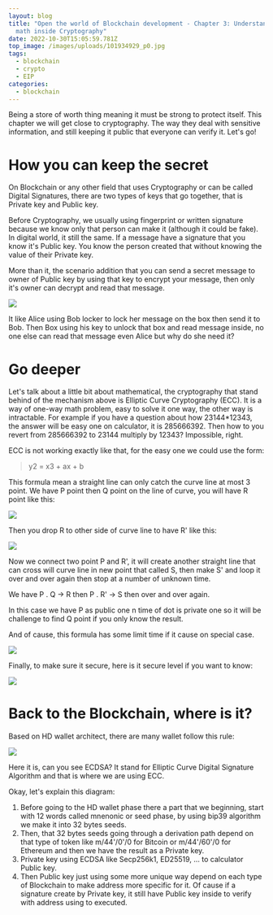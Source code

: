 ```yaml
---
layout: blog
title: "Open the world of Blockchain development - Chapter 3: Understand the
  math inside Cryptography"
date: 2022-10-30T15:05:59.781Z
top_image: /images/uploads/101934929_p0.jpg
tags:
  - blockchain
  - crypto
  - EIP
categories:
  - blockchain
---
```

Being a store of worth thing meaning it must be strong to protect itself. This chapter we will get close to cryptography. The way they deal with sensitive information, and still keeping it public that everyone can verify it. Let's go!

<!-- more -->

# How you can keep the secret

On Blockchain or any other field that uses Cryptography or can be called Digital Signatures, there are two types of keys that go together, that is Private key and Public key.

Before Cryptography, we usually using fingerprint or written signature because we know only that person can make it (although it could be fake). In digital world, it still the same. If a message have a signature that you know it's Public key. You know the person created that without knowing the value of their Private key.

More than it, the scenario addition that you can send a secret message to owner of Public key by using that key to encrypt your message, then only it's owner can decrypt and read that message.

![](https://www.simplilearn.com/ice9/free_resources_article_thumb/alice.PNG)

It like Alice using Bob locker to lock her message on the box then send it to Bob. Then Box using his key to unlock that box and read message inside, no one else can read that message even Alice but why do she need it?

# Go deeper

Let's talk about a little bit about mathematical, the cryptography that stand behind of the mechanism above is Elliptic Curve Cryptography (ECC). It is a way of one-way math problem, easy to solve it one way, the other way is intractable. For example if you have a question about how 23144*12343, the answer will be easy one on calculator, it is 285666392. Then how to you revert from 285666392 to 23144 multiply by 12343? Impossible, right. 

ECC is not working exactly like that, for the easy one we could use the form:

> y2 = x3 + ax + b

This formula mean a straight line can only catch the curve line at most 3 point. We have P point then Q point on the line of curve, you will have R point like this:

![](https://matt-rickard.ghost.io/content/images/2022/03/Screen-Shot-2022-03-26-at-10.20.33-AM.png)

Then you drop R to other side of curve line to have R' like this:

![](https://matt-rickard.ghost.io/content/images/2022/03/Screen-Shot-2022-03-26-at-10.20.40-AM.png)

Now we connect two point P and R', it will create another straight line that can cross will curve line in new point that called S, then make S' and loop it over and over again then stop at a number of unknown time.

We have P . Q -> R then P . R' -> S then over and over again.

In this case we have P as public one n time of dot is private one so it will be challenge to find Q point if you only know the result.

And of cause, this formula has some limit time if it cause on special case.

![](https://matt-rickard.ghost.io/content/images/2022/03/Screen-Shot-2022-03-26-at-10.20.58-AM.png)

Finally, to make sure it secure, here is it secure level if you want to know:

![](https://matt-rickard.ghost.io/content/images/2022/03/Screen-Shot-2022-03-26-at-11.22.01-AM.png)

# Back to the Blockchain, where is it?

﻿Based on HD wallet architect, there are many wallet follow this rule:

![](/images/uploads/hd-wallet.drawio.png)

Here it is, can you see ECDSA? It stand for Elliptic Curve Digital Signature Algorithm and that is where we are using ECC.

Okay, let's explain this diagram:

1. Before going to the HD wallet phase there a part that we beginning, start with 12 words called mnenonic or seed phase, by using bip39 algorithm we make it into 32 bytes seeds.
2. Then, that 32 bytes seeds going through a derivation path depend on that type of token like m/44'/0'/0 for Bitcoin or m/44'/60'/0 for Ethereum and then we have the result as a Private key.
3. P﻿rivate key using ECDSA like Secp256k1, ED25519, ... to calculator Public key.
4. T﻿hen Public key just using some more unique way depend on each type of Blockchain to make address more specific for it. Of cause if a signature create by Private key, it still have Public key inside to verify with address using to executed.